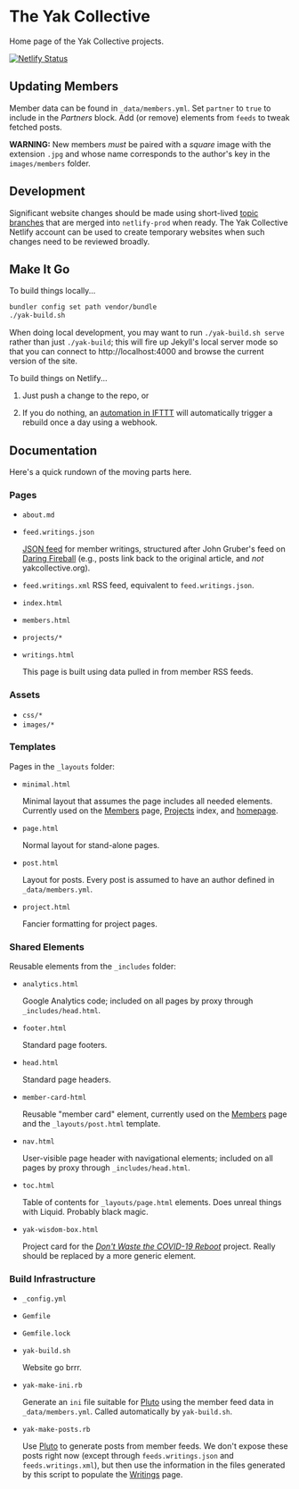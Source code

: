 # The Yak Collective

Home page of the Yak Collective projects.

[![Netlify Status](https://api.netlify.com/api/v1/badges/943ff646-41b6-4b4b-ab86-a891698c72c7/deploy-status)](https://app.netlify.com/sites/practical-lichterman-20c7e0/deploys)

## Updating Members

Member data can be found in `_data/members.yml`. Set `partner` to `true` to include in the _Partners_ block. Add (or remove) elements from `feeds` to tweak fetched posts.

**WARNING:** New members _must_ be paired with a _square_ image with the extension `.jpg` and whose name corresponds to the author's key in the `images/members` folder.

## Development

Significant website changes should be made using short-lived [topic branches](https://git-scm.com/book/en/v2/Git-Branching-Branching-Workflows) that are merged into `netlify-prod` when ready. The Yak Collective Netlify account can be used to create temporary websites when such changes need to be reviewed broadly.

## Make It Go

To build things locally...

```sh
bundler config set path vendor/bundle
./yak-build.sh
```

When doing local development, you may want to run `./yak-build.sh serve` rather than just `./yak-build`; this will fire up Jekyll's local server mode so that you can connect to http://localhost:4000 and browse the current version of the site.

To build things on Netlify...

1. Just push a change to the repo, or

2. If you do nothing, an [automation in IFTTT](https://www.11ty.dev/docs/quicktips/netlify-ifttt/) will automatically trigger a rebuild once a day using a webhook.

## Documentation

Here's a quick rundown of the moving parts here.

### Pages

- `about.md`
- `feed.writings.json`

	[JSON feed](https://jsonfeed.org/) for member writings, structured after John Gruber's feed on [Daring Fireball](https://daringfireball.net/) (e.g., posts link back to the original article, and _not_ yakcollective.org).

- `feed.writings.xml` RSS feed, equivalent to `feed.writings.json`.
- `index.html`
- `members.html`
- `projects/*`
- `writings.html`

	This page is built using data pulled in from member RSS feeds.

### Assets

- `css/*`
- `images/*`

### Templates

Pages in the `_layouts` folder:

- `minimal.html`

	Minimal layout that assumes the page includes all needed elements. Currently used on the [Members](https://yakcollective.org/members) page, [Projects](https://yakcollective.org/projects/) index, and [homepage](https://yakcollective.org/).

- `page.html`

	Normal layout for stand-alone pages.

- `post.html`

	Layout for posts. Every post is assumed to have an author defined in `_data/members.yml`.

- `project.html`

	Fancier formatting for project pages.

### Shared Elements

Reusable elements from the `_includes` folder:

- `analytics.html`

	Google Analytics code; included on all pages by proxy through `_includes/head.html`.

- `footer.html`

	Standard page footers.

- `head.html`

	Standard page headers.

- `member-card-html`

	Reusable "member card" element, currently used on the [Members](https://yakcollective.org/members) page and the `_layouts/post.html` template.

- `nav.html`

	User-visible page header with navigational elements; included on all pages by proxy through `_includes/head.html`.

- `toc.html`

	Table of contents for `_layouts/page.html` elements. Does unreal things with Liquid. Probably black magic.

- `yak-wisdom-box.html`

	Project card for the [_Don't Waste the COVID-19 Reboot_](https://yakcollective.org/projects/yak-wisdom) project. Really should be replaced by a more generic element.

### Build Infrastructure

- `_config.yml`
- `Gemfile`
- `Gemfile.lock`
- `yak-build.sh`

	Website go brrr.

- `yak-make-ini.rb`

	Generate an `ini` file suitable for [Pluto](https://github.com/feedreader/pluto) using the member feed data in `_data/members.yml`. Called automatically by `yak-build.sh`.

- `yak-make-posts.rb`

	Use [Pluto](https://github.com/feedreader/pluto) to generate posts from member feeds. We don't expose these posts right now (except through `feeds.writings.json` and `feeds.writings.xml`), but then use the information in the files generated by this script to populate the [Writings](https://yakcollective.org/writings) page.
